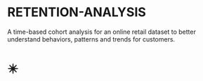 # RETENTION-ANALYSIS
A time-based cohort analysis for an online retail dataset to better understand behaviors, patterns and trends for customers.
# 	:eight_pointed_black_star:

